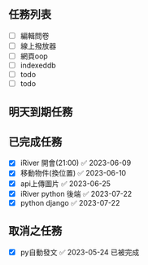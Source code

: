 
## 任務列表
- [ ] 編輯問卷
- [ ] 線上撥放器
- [ ] 網頁oop
- [ ] indexeddb
- [ ] todo
- [ ] todo

## 明天到期任務

## 已完成任務
- [x] iRiver 開會(21:00) ✅ 2023-06-09
- [x] 移動物件(換位置) ✅ 2023-06-10
- [x] api上傳圖片 ✅ 2023-06-25
- [x] iRiver python 後端 ✅ 2023-07-22
- [x] python django ✅ 2023-07-22

## 取消之任務
- [x] py自動發文 ✅ 2023-05-24 已被完成